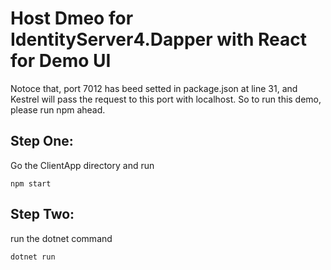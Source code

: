 # Host Dmeo for IdentityServer4.Dapper with React for Demo UI

Notoce that, port 7012 has beed setted in package.json at line 31, and Kestrel will pass the request to this port with localhost.
So to run this demo, please run npm ahead.

## Step One:
Go the ClientApp directory and run 
```
npm start
```
## Step Two:
run the dotnet command
```
dotnet run
```
